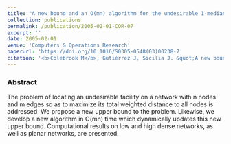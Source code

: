 ```yaml
---
title: "A new bound and an O(mn) algorithm for the undesirable 1-median problem (maxian) on networks"
collection: publications
permalink: /publication/2005-02-01-COR-07
excerpt: ''
date: 2005-02-01
venue: 'Computers & Operations Research'
paperurl: 'https://doi.org/10.1016/S0305-0548(03)00238-7'
citation: '<b>Colebrook M</b>, Gutiérrez J, Sicilia J. &quot;A new bound and an O(mn) algorithm for the undesirable 1-median problem (maxian) on networks&quot;. <i>Computers & Operations Research</i> 32(2), 309-325 (2005)' #'Your Name, You. (2015). &quot;Paper Title Number 3.&quot; <i>Journal 1</i>. 1(3).'
---
```

### Abstract
The problem of locating an undesirable facility on a network with n nodes and m edges so as to maximize its total weighted distance to all nodes is addressed. We propose a new upper bound to the problem. Likewise, we develop a new algorithm in O(mn) time which dynamically updates this new upper bound. Computational results on low and high dense networks, as well as planar networks, are presented.
